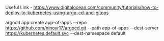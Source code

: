 Useful Link - https://www.digitalocean.com/community/tutorials/how-to-deploy-to-kubernetes-using-argo-cd-and-gitops

argocd app create app-of-apps --repo https://github.com/ninoyr17/argocd.git --path app-of-apps --dest-server https://kubernetes.default.svc --dest-namespace default